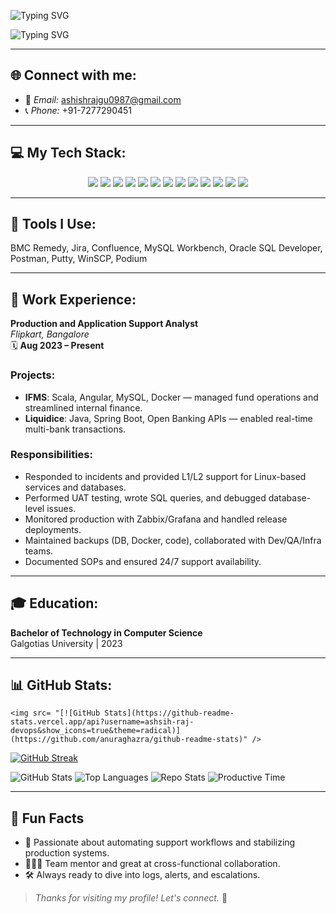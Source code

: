 <!-- Banner Image -->
<p align="center">
<!--   <img src="https://your-banner-image-url.com" alt="Banner" width="100%" /> -->
</p>


<p align="left">
  <img src="https://readme-typing-svg.demolab.com?font=Fira+Code&pause=1000&color=00BFFF&width=435&lines=Hey!+I'm+Ashish+Raj" alt="Typing SVG" />
</p>
<p align="left">
  <img src="https://readme-typing-svg.demolab.com?font=Fira+Code&pause=1000&color=FF0000&width=435&lines=DevOps+Support+%2F+Production+Support+Engineer" alt="Typing SVG" />
</p>




---

## 🌐 Connect with me:
- 📧 *Email:* ashishrajgu0987@gmail.com  
- 📞 *Phone:* +91-7277290451  
<!-- - 🌐 [LinkedIn](#) -->

---

## 💻 My Tech Stack:
<p align="center">
  <img src="https://img.shields.io/badge/Linux-000000?style=for-the-badge&logo=linux&logoColor=white" />
  <img src="https://img.shields.io/badge/Oracle%20SQL-FF0000?style=for-the-badge&logo=oracle&logoColor=white" />
  <img src="https://img.shields.io/badge/MySQL-4479A1?style=for-the-badge&logo=mysql&logoColor=white" />
  <img src="https://img.shields.io/badge/Shell%20Scripting-4EAA25?style=for-the-badge&logo=gnu-bash&logoColor=white" />
  <img src="https://img.shields.io/badge/Docker-2496ED?style=for-the-badge&logo=docker&logoColor=white" />
  <img src="https://img.shields.io/badge/Kubernetes-326CE5?style=for-the-badge&logo=kubernetes&logoColor=white" />
  <img src="https://img.shields.io/badge/Git-F05032?style=for-the-badge&logo=git&logoColor=white" />
  <img src="https://img.shields.io/badge/AWS-FF9900?style=for-the-badge&logo=amazonaws&logoColor=white" />
  <img src="https://img.shields.io/badge/Jenkins-D24939?style=for-the-badge&logo=jenkins&logoColor=white" />
  <img src="https://img.shields.io/badge/Apache2-CA213C?style=for-the-badge&logo=apache&logoColor=white" />
  <img src="https://img.shields.io/badge/Tomcat-003366?style=for-the-badge&logo=apachetomcat&logoColor=white" />
  <img src="https://img.shields.io/badge/Zabbix-E20000?style=for-the-badge&logo=zabbix&logoColor=white" />
  <img src="https://img.shields.io/badge/Grafana-F46800?style=for-the-badge&logo=grafana&logoColor=white" />
</p>

---

## 🧰 Tools I Use:
BMC Remedy, Jira, Confluence, MySQL Workbench, Oracle SQL Developer, Postman, Putty, WinSCP, Podium

---

## 🏢 Work Experience:

**Production and Application Support Analyst**  
*Flipkart, Bangalore*  
🗓️ **Aug 2023 – Present**

### Projects:
- **IFMS**: Scala, Angular, MySQL, Docker — managed fund operations and streamlined internal finance.
- **Liquidice**: Java, Spring Boot, Open Banking APIs — enabled real-time multi-bank transactions.

### Responsibilities:
- Responded to incidents and provided L1/L2 support for Linux-based services and databases.
- Performed UAT testing, wrote SQL queries, and debugged database-level issues.
- Monitored production with Zabbix/Grafana and handled release deployments.
- Maintained backups (DB, Docker, code), collaborated with Dev/QA/Infra teams.
- Documented SOPs and ensured 24/7 support availability.

---

## 🎓 Education:

**Bachelor of Technology in Computer Science**  
Galgotias University | 2023

---
## 📊 GitHub Stats:


<p align="center">
  
    <img src= "[![GitHub Stats](https://github-readme-stats.vercel.app/api?username=ashsih-raj-devops&show_icons=true&theme=radical)](https://github.com/anuraghazra/github-readme-stats)" />
    
</p>

<!-- Streak Stats -->
  [![GitHub Streak](https://github-readme-streak-stats.herokuapp.com?user=ashsih-raj-devops&theme=radical)](https://git.io/streak-stats)


<!-- GitHub Summary Cards -->
![GitHub Stats](https://github-profile-summary-cards.vercel.app/api/cards/profile-details?username=ashsih-raj-devops&theme=radical)
![Top Languages](https://github-profile-summary-cards.vercel.app/api/cards/most-commit-language?username=ashsih-raj-devops&theme=radical)
![Repo Stats](https://github-profile-summary-cards.vercel.app/api/cards/repos-per-language?username=ashsih-raj-devops&theme=radical)
![Productive Time](https://github-profile-summary-cards.vercel.app/api/cards/productive-time?username=ashsih-raj-devops&theme=radical&utcOffset=8)







---

## 🔔 Fun Facts

- 🚀 Passionate about automating support workflows and stabilizing production systems.
- 🧑‍🤝‍🧑 Team mentor and great at cross-functional collaboration.
- 🛠️ Always ready to dive into logs, alerts, and escalations.




> _Thanks for visiting my profile! Let's connect._ 🙌
